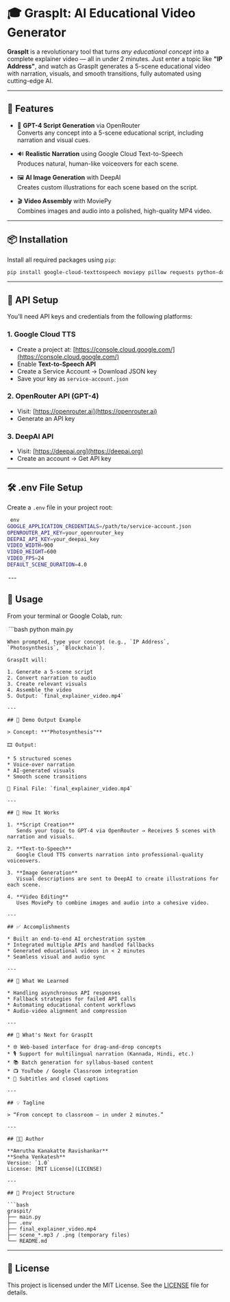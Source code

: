 # 🎓 GraspIt: AI Educational Video Generator

**GraspIt** is a revolutionary tool that turns *any educational concept* into a complete explainer video — all in under 2 minutes. Just enter a topic like **"IP Address"**, and watch as GraspIt generates a 5-scene educational video with narration, visuals, and smooth transitions, fully automated using cutting-edge AI.

---

## 🌟 Features

- 💬 **GPT-4 Script Generation** via OpenRouter  
  Converts any concept into a 5-scene educational script, including narration and visual cues.

- 🔊 **Realistic Narration** using Google Cloud Text-to-Speech  
  Produces natural, human-like voiceovers for each scene.

- 🖼️ **AI Image Generation** with DeepAI  
  Creates custom illustrations for each scene based on the script.

- 🎬 **Video Assembly** with MoviePy  
  Combines images and audio into a polished, high-quality MP4 video.

---

## 📦 Installation

Install all required packages using `pip`:

```bash
pip install google-cloud-texttospeech moviepy pillow requests python-dotenv
```
---

## 🔐 API Setup

You’ll need API keys and credentials from the following platforms:

### 1. Google Cloud TTS

* Create a project at: [https://console.cloud.google.com/](https://console.cloud.google.com/)
* Enable **Text-to-Speech API**
* Create a Service Account → Download JSON key
* Save your key as `service-account.json`

### 2. OpenRouter API (GPT-4)

* Visit: [https://openrouter.ai](https://openrouter.ai)
* Generate an API key

### 3. DeepAI API

* Visit: [https://deepai.org](https://deepai.org)
* Create an account → Get API key

---

## 🛠 .env File Setup

Create a `.env` file in your project root:

```bash
 ⁠env
GOOGLE_APPLICATION_CREDENTIALS=/path/to/service-account.json
OPENROUTER_API_KEY=your_openrouter_key
DEEPAI_API_KEY=your_deepai_key
VIDEO_WIDTH=900
VIDEO_HEIGHT=600
VIDEO_FPS=24
DEFAULT_SCENE_DURATION=4.0
```

⁠ ---

## 🚀 Usage

From your terminal or Google Colab, run:

 ⁠```bash
python main.py
```
When prompted, type your concept (e.g., `IP Address`, `Photosynthesis`, `Blockchain`).

GraspIt will:

1. Generate a 5-scene script
2. Convert narration to audio
3. Create relevant visuals
4. Assemble the video
5. Output: `final_explainer_video.mp4`

---

## 🧪 Demo Output Example

> Concept: **"Photosynthesis"**

🎞️ Output:

* 5 structured scenes
* Voice-over narration
* AI-generated visuals
* Smooth scene transitions

📁 Final File: `final_explainer_video.mp4`

---

## 🧠 How It Works

1. **Script Creation**
   Sends your topic to GPT-4 via OpenRouter → Receives 5 scenes with narration and visuals.

2. **Text-to-Speech**
   Google Cloud TTS converts narration into professional-quality voiceovers.

3. **Image Generation**
   Visual descriptions are sent to DeepAI to create illustrations for each scene.

4. **Video Editing**
   Uses MoviePy to combine images and audio into a cohesive video.

---

## ✅ Accomplishments

* Built an end-to-end AI orchestration system
* Integrated multiple APIs and handled fallbacks
* Generated educational videos in < 2 minutes
* Seamless visual and audio sync

---

## 🧠 What We Learned

* Handling asynchronous API responses
* Fallback strategies for failed API calls
* Automating educational content workflows
* Audio-video alignment and compression

---

## 🔮 What's Next for GraspIt

* 🌐 Web-based interface for drag-and-drop concepts
* 🎙️ Support for multilingual narration (Kannada, Hindi, etc.)
* 📚 Batch generation for syllabus-based content
* 📺 YouTube / Google Classroom integration
* 📝 Subtitles and closed captions

---

## 💡 Tagline

> “From concept to classroom — in under 2 minutes.”

---

## 🧑‍💻 Author

**Amrutha Kanakatte Ravishankar**
**Sneha Venkatesh**
Version: `1.0`
License: [MIT License](LICENSE)

---

## 📁 Project Structure

```bash
graspit/
├── main.py
├── .env
├── final_explainer_video.mp4
├── scene_*.mp3 / .png (temporary files)
└── README.md
```

---

## 📜 License

This project is licensed under the MIT License.
See the [LICENSE](LICENSE) file for details.



